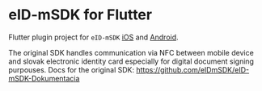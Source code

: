 # eID-mSDK for Flutter

Flutter plugin project for `eID-mSDK` [iOS](https://github.com/eIDmSDK/eID-mSDK-iOS)
and [Android](https://github.com/eIDmSDK/eID-mSDK-Android).

The original SDK handles communication via NFC between mobile device and slovak electronic identity card especially for digital document signing purpouses.
Docs for the original SDK: <https://github.com/eIDmSDK/eID-mSDK-Dokumentacia>
